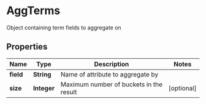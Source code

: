 

# AggTerms

Object containing term fields to aggregate on

## Properties

| Name | Type | Description | Notes |
|------------ | ------------- | ------------- | -------------|
|**field** | **String** | Name of attribute to aggregate by |  |
|**size** | **Integer** | Maximum number of buckets in the result |  [optional] |


